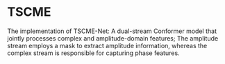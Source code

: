 # TSCME
The implementation of TSCME-Net: A dual-stream Conformer model that jointly processes complex and amplitude-domain features; The amplitude stream employs a mask to extract amplitude information, whereas the complex stream is responsible for capturing phase features. 
